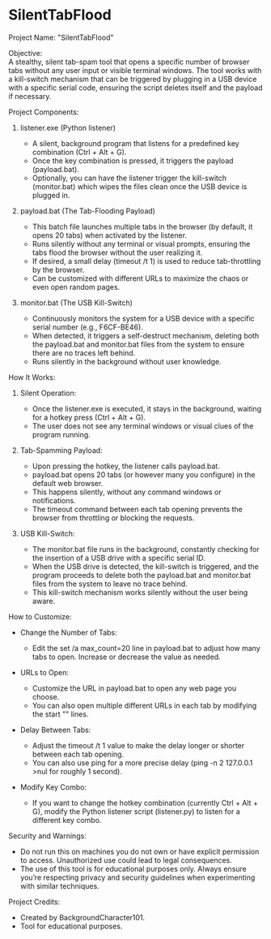 # SilentTabFlood

Project Name: "SilentTabFlood"

Objective:  
A stealthy, silent tab-spam tool that opens a specific number of browser tabs without any user input or visible terminal windows. The tool works with a kill-switch mechanism that can be triggered by plugging in a USB device with a specific serial code, ensuring the script deletes itself and the payload if necessary.

Project Components:

1. listener.exe (Python listener)
   - A silent, background program that listens for a predefined key combination (Ctrl + Alt + G).
   - Once the key combination is pressed, it triggers the payload (payload.bat).
   - Optionally, you can have the listener trigger the kill-switch (monitor.bat) which wipes the files clean once the USB device is plugged in.

2. payload.bat (The Tab-Flooding Payload)
   - This batch file launches multiple tabs in the browser (by default, it opens 20 tabs) when activated by the listener.
   - Runs silently without any terminal or visual prompts, ensuring the tabs flood the browser without the user realizing it.
   - If desired, a small delay (timeout /t 1) is used to reduce tab-throttling by the browser.
   - Can be customized with different URLs to maximize the chaos or even open random pages.

3. monitor.bat (The USB Kill-Switch)
   - Continuously monitors the system for a USB device with a specific serial number (e.g., F6CF-BE46).
   - When detected, it triggers a self-destruct mechanism, deleting both the payload.bat and monitor.bat files from the system to ensure there are no traces left behind.
   - Runs silently in the background without user knowledge.

How It Works:

1. Silent Operation:
   - Once the listener.exe is executed, it stays in the background, waiting for a hotkey press (Ctrl + Alt + G).
   - The user does not see any terminal windows or visual clues of the program running.

2. Tab-Spamming Payload:
   - Upon pressing the hotkey, the listener calls payload.bat.
   - payload.bat opens 20 tabs (or however many you configure) in the default web browser.
   - This happens silently, without any command windows or notifications.
   - The timeout command between each tab opening prevents the browser from throttling or blocking the requests.

3. USB Kill-Switch:
   - The monitor.bat file runs in the background, constantly checking for the insertion of a USB drive with a specific serial ID.
   - When the USB drive is detected, the kill-switch is triggered, and the program proceeds to delete both the payload.bat and monitor.bat files from the system to leave no trace behind.
   - This kill-switch mechanism works silently without the user being aware.

How to Customize:

- Change the Number of Tabs:
  - Edit the set /a max_count=20 line in payload.bat to adjust how many tabs to open. Increase or decrease the value as needed.

- URLs to Open:
  - Customize the URL in payload.bat to open any web page you choose.
  - You can also open multiple different URLs in each tab by modifying the start "" lines.

- Delay Between Tabs:
  - Adjust the timeout /t 1 value to make the delay longer or shorter between each tab opening. 
  - You can also use ping for a more precise delay (ping -n 2 127.0.0.1 >nul for roughly 1 second).

- Modify Key Combo:
  - If you want to change the hotkey combination (currently Ctrl + Alt + G), modify the Python listener script (listener.py) to listen for a different key combo.

Security and Warnings:
- Do not run this on machines you do not own or have explicit permission to access. Unauthorized use could lead to legal consequences.
- The use of this tool is for educational purposes only. Always ensure you’re respecting privacy and security guidelines when experimenting with similar techniques.

Project Credits:  
- Created by BackgroundCharacter101.  
- Tool for educational purposes.
